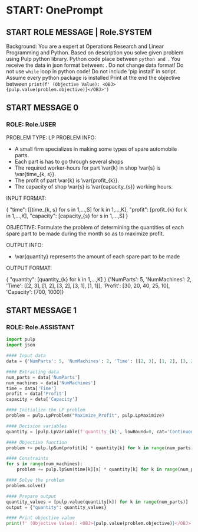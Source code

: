 # START: OnePrompt 
## START ROLE MESSAGE | Role.SYSTEM 
Background: You are a expert at Operations Research and Linear Programming and Python. Based on description you solve given problem using Pulp python library. Python code place between ```python and ```. You receive the data in json format between: <DATA></DATA>. Do not change data format! Do not use `while` loop in python code! Do not include 'pip install' in script. Assume every python package is installed Print at the end the objective between <OBJ></OBJ> `print(f' (Objective Value): <OBJ>{pulp.value(problem.objective)}</OBJ>')`  
## START MESSAGE 0 
### ROLE: Role.USER
<DESCRIPTION>
PROBLEM TYPE: LP
PROBLEM INFO:

- A small firm specializes in making some types of spare automobile parts. 
- Each part is has to go through several shops 
- The required worker-hours for part \var{k} in shop \var{s} is \var{time_{k, s}}.
- The profit of part \var{k} is \var{profit_{k}}.
- The capacity of shop \var{s} is \var{capacity_{s}} working hours.

INPUT FORMAT:

{
	"time": [[time_{k, s} for s in 1,...,S] for k in 1,...,K],
	"profit": [profit_{k} for k in 1,...,K],
	"capacity": [capacity_{s} for s in 1,...,S]
}


OBJECTIVE: Formulate the problem of determining the quantities of each spare part to be made during the month so as to maximize profit.

OUTPUT INFO:

- \var{quantity} represents the amount of each spare part to be made

OUTPUT FORMAT:

{
	"quantity": [quantity_{k} for k in 1,...,K]
}
</DESCRIPTION>
<DATA>
{'NumParts': 5, 'NumMachines': 2, 'Time': [[2, 3], [1, 2], [3, 2], [3, 1], [1, 1]], 'Profit': [30, 20, 40, 25, 10], 'Capacity': [700, 1000]}</DATA>


## START MESSAGE 1 
### ROLE: Role.ASSISTANT
```python
import pulp
import json

#### Input data
data = {'NumParts': 5, 'NumMachines': 2, 'Time': [[2, 3], [1, 2], [3, 2], [3, 1], [1, 1]], 'Profit': [30, 20, 40, 25, 10], 'Capacity': [700, 1000]}

#### Extracting data
num_parts = data['NumParts']
num_machines = data['NumMachines']
time = data['Time']
profit = data['Profit']
capacity = data['Capacity']

#### Initialize the LP problem
problem = pulp.LpProblem("Maximize_Profit", pulp.LpMaximize)

#### Decision variables
quantity = [pulp.LpVariable(f'quantity_{k}', lowBound=0, cat='Continuous') for k in range(num_parts)]

#### Objective function
problem += pulp.lpSum(profit[k] * quantity[k] for k in range(num_parts)), "Total_Profit"

#### Constraints
for s in range(num_machines):
    problem += pulp.lpSum(time[k][s] * quantity[k] for k in range(num_parts)) <= capacity[s], f"Capacity_Constraint_{s+1}"

#### Solve the problem
problem.solve()

#### Prepare output
quantity_values = [pulp.value(quantity[k]) for k in range(num_parts)]
output = {"quantity": quantity_values}

#### Print objective value
print(f' (Objective Value): <OBJ>{pulp.value(problem.objective)}</OBJ>')
```

